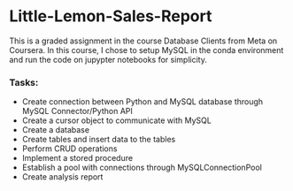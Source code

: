 # Little-Lemon-Sales-Report

This is a graded assignment in the course Database Clients from Meta on Coursera. In this course, I chose to setup MySQL in the conda environment and run the code on jupypter notebooks for simplicity. 

### Tasks:
- Create connection between Python and MySQL database through MySQL Connector/Python API 
- Create a cursor object to communicate with MySQL
- Create a database
- Create tables and insert data to the tables 
- Perform CRUD operations
- Implement a stored procedure
- Establish a pool with connections through MySQLConnectionPool
- Create analysis report

